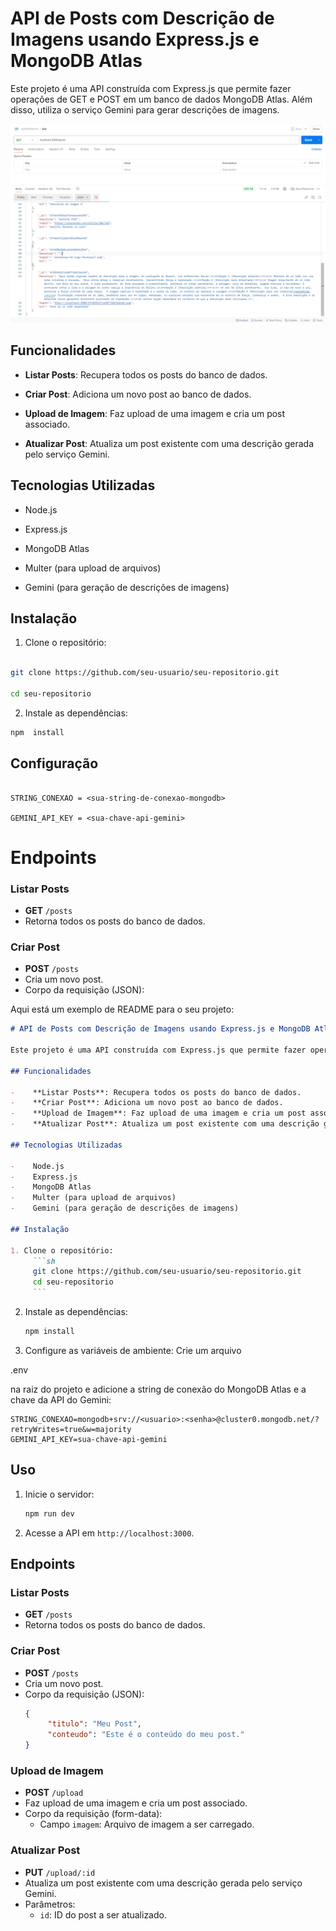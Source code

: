 # API de Posts com Descrição de Imagens usando Express.js e MongoDB Atlas

Este projeto é uma API construída com Express.js que permite fazer operações de GET e POST em um banco de dados MongoDB Atlas. Além disso, utiliza o serviço Gemini para gerar descrições de imagens.

![Resultado da API](./src/assets/result.png)

## Funcionalidades

-    **Listar Posts**: Recupera todos os posts do banco de dados.

-    **Criar Post**: Adiciona um novo post ao banco de dados.

-    **Upload de Imagem**: Faz upload de uma imagem e cria um post associado.

-    **Atualizar Post**: Atualiza um post existente com uma descrição gerada pelo serviço Gemini.

## Tecnologias Utilizadas

-    Node.js

-    Express.js

-    MongoDB Atlas

-    Multer (para upload de arquivos)

-    Gemini (para geração de descrições de imagens)

## Instalação

1. Clone o repositório:

```sh

git clone https://github.com/seu-usuario/seu-repositorio.git

cd seu-repositorio

```

2. Instale as dependências:

```sh
npm  install
```

## Configuração

```properties

STRING_CONEXAO = <sua-string-de-conexao-mongodb>

GEMINI_API_KEY = <sua-chave-api-gemini>

```

# Endpoints

### Listar Posts

-    **GET** `/posts`
-    Retorna todos os posts do banco de dados.

### Criar Post

-    **POST** `/posts`
-    Cria um novo post.
-    Corpo da requisição (JSON):

Aqui está um exemplo de README para o seu projeto:

````markdown
# API de Posts com Descrição de Imagens usando Express.js e MongoDB Atlas

Este projeto é uma API construída com Express.js que permite fazer operações de GET e POST em um banco de dados MongoDB Atlas. Além disso, utiliza o serviço Gemini para gerar descrições de imagens.

## Funcionalidades

-    **Listar Posts**: Recupera todos os posts do banco de dados.
-    **Criar Post**: Adiciona um novo post ao banco de dados.
-    **Upload de Imagem**: Faz upload de uma imagem e cria um post associado.
-    **Atualizar Post**: Atualiza um post existente com uma descrição gerada pelo serviço Gemini.

## Tecnologias Utilizadas

-    Node.js
-    Express.js
-    MongoDB Atlas
-    Multer (para upload de arquivos)
-    Gemini (para geração de descrições de imagens)

## Instalação

1. Clone o repositório:
     ```sh
     git clone https://github.com/seu-usuario/seu-repositorio.git
     cd seu-repositorio
     ```
````

2. Instale as dependências:

     ```sh
     npm install
     ```

3. Configure as variáveis de ambiente:
   Crie um arquivo

.env

na raiz do projeto e adicione a string de conexão do MongoDB Atlas e a chave da API do Gemini:

```properties
STRING_CONEXAO=mongodb+srv://<usuario>:<senha>@cluster0.mongodb.net/?retryWrites=true&w=majority
GEMINI_API_KEY=sua-chave-api-gemini
```

## Uso

1. Inicie o servidor:

     ```sh
     npm run dev
     ```

2. Acesse a API em `http://localhost:3000`.

## Endpoints

### Listar Posts

-    **GET** `/posts`
-    Retorna todos os posts do banco de dados.

### Criar Post

-    **POST** `/posts`
-    Cria um novo post.
-    Corpo da requisição (JSON):
     ```json
     {
          "titulo": "Meu Post",
          "conteudo": "Este é o conteúdo do meu post."
     }
     ```

### Upload de Imagem

-    **POST** `/upload`
-    Faz upload de uma imagem e cria um post associado.
-    Corpo da requisição (form-data):
     -    Campo `imagem`: Arquivo de imagem a ser carregado.

### Atualizar Post

-    **PUT** `/upload/:id`
-    Atualiza um post existente com uma descrição gerada pelo serviço Gemini.
-    Parâmetros:
     -    `id`: ID do post a ser atualizado.

